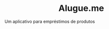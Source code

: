 <p align="center">
  <h1 align="center">Alugue.me</h1>
</p>

Um aplicativo para empréstimos de produtos
